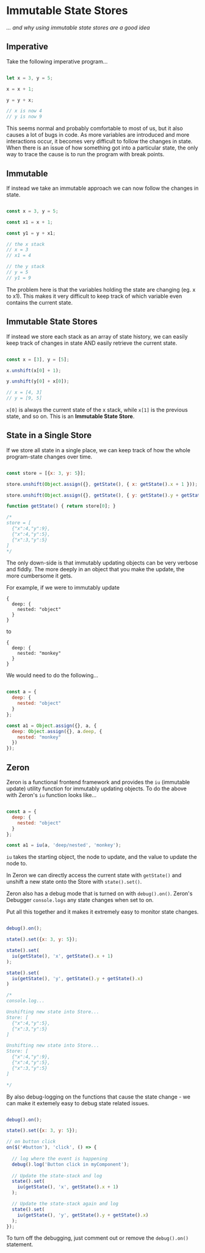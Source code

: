 # Immutable State Stores  
_... and why using immutable state stores are a good idea_

## Imperative

Take the following imperative program...

```javascript

let x = 3, y = 5;

x = x + 1;

y = y + x;

// x is now 4
// y is now 9

```

This seems normal and probably comfortable to most of us, but it also causes a lot of bugs in code. 
As more variables are introduced and more interactions occur, it becomes very difficult to follow the changes in state. 
When there is an issue of how something got into a particular state, the only way to trace the cause is to run the program with break points.

## Immutable

If instead we take an immutable approach we can now follow the changes in state.


```javascript

const x = 3, y = 5;

const x1 = x + 1;

const y1 = y + x1;

// the x stack
// x = 3
// x1 = 4

// the y stack
// y = 5
// y1 = 9

```

The problem here is that the variables holding the state are changing (eg. x to x1). This makes it very difficult to keep track of which variable even contains the current state.

## Immutable State Stores

If instead we store each stack as an array of state history, we can easily keep track of changes in state AND easily retrieve the current state.

```javascript

const x = [3], y = [5];

x.unshift(x[0] + 1);

y.unshift(y[0] + x[0]);

// x = [4, 3]
// y = [9, 5]

```

`x[0]` is always the current state of the x stack, while `x[1]` is the previous state, and so on. This is an **Immutable State Store**.

## State in a Single Store

If we store all state in a single place, we can keep track of how the whole program-state changes over time.

```javascript

const store = [{x: 3, y: 5}];

store.unshift(Object.assign({}, getState(), { x: getState().x + 1 }));

store.unshift(Object.assign({}, getState(), { y: getState().y + getState().x }));

function getState() { return store[0]; }

/* 
store = [
  {"x":4,"y":9},
  {"x":4,"y":5},
  {"x":3,"y":5}
]
*/

```

The only down-side is that immutably updating objects can be very verbose and fiddly. The more deeply in an object that you make the update, the more cumbersome it gets.

For example, if we were to immutably update 

```
{
  deep: {
    nested: "object"
  }
}
```

to 

```
{
  deep: {
    nested: "monkey"
  }
}
```

We would need to do the following...

```javascript

const a = {
  deep: {
    nested: "object"
  }
};

const a1 = Object.assign({}, a, {
  deep: Object.assign({}, a.deep, {
    nested: "monkey"
  })
});

```

## Zeron

Zeron is a functional frontend framework and provides the `iu` (immutable update) utility function for immutably updating objects. To do the above with Zeron's `iu` function looks like...

```javascript

const a = {
  deep: {
    nested: "object"
  }
};

const a1 = iu(a, 'deep/nested', 'monkey');

```

`iu` takes the starting object, the node to update, and the value to update the node to.

In Zeron we can directly access the current state with `getState()` and unshift a new state onto the Store with `state().set()`.

Zeron also has a debug mode that is turned on with `debug().on()`. Zeron's Debugger `console.logs` any state changes when set to on.

Put all this together and it makes it extremely easy to monitor state changes.

```javascript

debug().on();

state().set({x: 3, y: 5});

state().set(
  iu(getState(), 'x', getState().x + 1)
);

state().set(
  iu(getState(), 'y', getState().y + getState().x)
)

/*
console.log...

Unshifting new state into Store...
Store: [
  {"x":4,"y":5},
  {"x":3,"y":5}
]

Unshifting new state into Store...
Store: [
  {"x":4,"y":9},
  {"x":4,"y":5},
  {"x":3,"y":5}
]

*/

```

By also debug-logging on the functions that cause the state change - we can make it extemely easy to debug state related issues.

```javascript

debug().on();

state().set({x: 3, y: 5});

// on button click
on($('#button'), 'click', () => {
  
  // log where the event is happening
  debug().log('Button click in myComponent');
  
  // Update the state-stack and log
  state().set(
    iu(getState(), 'x', getState().x + 1)
  );

  // Update the state-stack again and log
  state().set(
    iu(getState(), 'y', getState().y + getState().x)
  );
});

```

To turn off the debugging, just comment out or remove the `debug().on()` statement.
